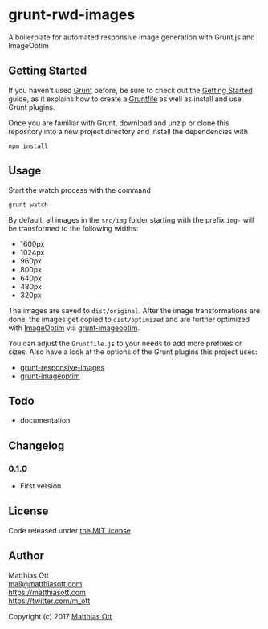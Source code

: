 # grunt-rwd-images

A boilerplate for automated responsive image generation with Grunt.js and ImageOptim

## Getting Started

If you haven't used [Grunt](http://gruntjs.com/) before, be sure to check out the [Getting Started](http://gruntjs.com/getting-started) guide, as it explains how to create a [Gruntfile](http://gruntjs.com/sample-gruntfile) as well as install and use Grunt plugins.

Once you are familiar with Grunt, download and unzip or clone this repository into a new project directory and install the dependencies with

```shell
npm install
```

## Usage

Start the watch process with the command

```shell
grunt watch
```

By default, all images in the `src/img` folder starting with the prefix `img-` will be transformed to the following widths:

- 1600px
- 1024px
- 960px
- 800px
- 640px
- 480px
- 320px

The images are saved to `dist/original`. After the image transformations are done, the images get copied to `dist/optimized` and are further optimized with [ImageOptim](https://imageoptim.com/command-line.html) via [grunt-imageoptim](https://github.com/JamieMason/grunt-imageoptim).

You can adjust the `Gruntfile.js` to your needs to add more prefixes or sizes.
Also have a look at the options of the Grunt plugins this project uses:

- [grunt-responsive-images](https://github.com/andismith/grunt-responsive-images)
- [grunt-imageoptim](https://github.com/JamieMason/grunt-imageoptim)

## Todo
- documentation


## Changelog

### 0.1.0
- First version

## License 

Code released under [the MIT license](https://github.com/matthiasott/grunt-rwd-images/LICENSE).

## Author

Matthias Ott   
<mail@matthiasott.com>  
<https://matthiasott.com>  
<https://twitter.com/m_ott>

Copyright (c) 2017 [Matthias Ott](https://matthiasott.com)